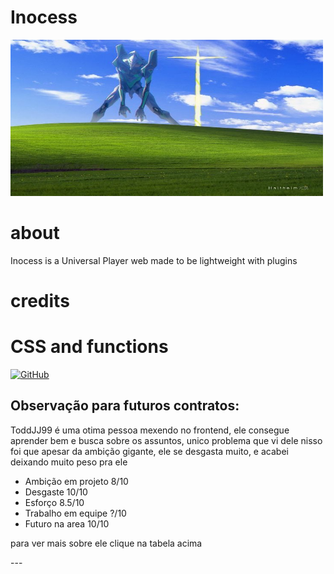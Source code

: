 # Inocess
<img src="https://github.com/Jox0101011/player-inocess/blob/main/img/banner.png" width="500" height="250" alt="Inocess">

# about
<p> Inocess is a Universal Player web made to be lightweight with plugins </p>

# credits
# CSS and functions 
[![GitHub](https://img.shields.io/badge/GitHub-ToddJJ99-000?style=for-the-badge&logo=github)](https://github.com/ToddJJ99)

## Observação para futuros contratos: 

<p> ToddJJ99 é uma otima pessoa mexendo no frontend, ele consegue aprender bem e busca sobre os assuntos, unico problema que vi dele nisso foi que apesar da ambição gigante, ele se desgasta muito, e acabei deixando muito peso pra ele </p>

- Ambição em projeto 8/10
- Desgaste 10/10
- Esforço 8.5/10
- Trabalho em equipe ?/10
- Futuro na area 10/10
<p> para ver mais sobre ele clique na tabela acima <p>
---
